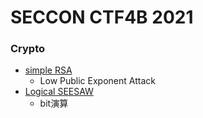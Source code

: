 # SECCON CTF4B 2021
### Crypto
- [simple RSA](https://hackmd.io/awi_YqAMTUirLdZbKfPLWA?view)
  - Low Public Exponent Attack
- [Logical SEESAW](https://hackmd.io/keQIYnH3TDWoVWG58Tc0jQ)
  - bit演算
